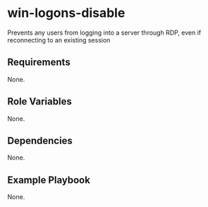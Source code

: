 win-logons-disable
=========

Prevents any users from logging into a server through RDP, even if reconnecting to an existing session

Requirements
------------

None.

Role Variables
--------------

None.

Dependencies
------------

None.

Example Playbook
----------------

None.
